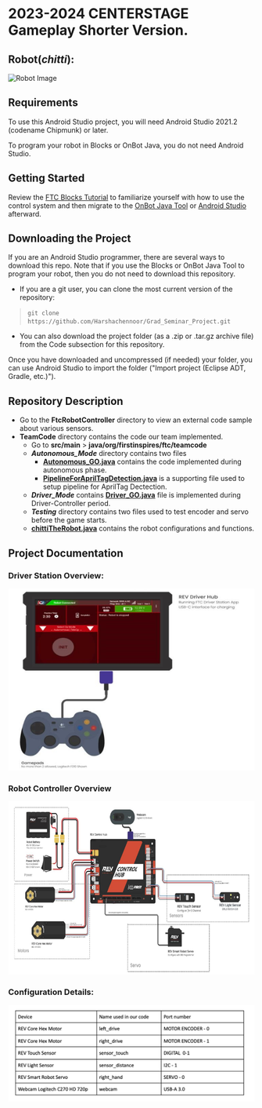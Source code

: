 # 2023-2024 CENTERSTAGE Gameplay Shorter Version.
## Robot(*chitti*):
![Robot Image](FtcRobotController-9.0/images/chittiTheRobot.png)

## Requirements
To use this Android Studio project, you will need Android Studio 2021.2 (codename Chipmunk) or later.

To program your robot in Blocks or OnBot Java, you do not need Android Studio.
## Getting Started
Review the [FTC Blocks Tutorial](https://ftc-docs.firstinspires.org/programming_resources/blocks/Blocks-Tutorial.html) to familiarize yourself with how to use the control system and then migrate to the [OnBot Java Tool](https://ftc-docs.firstinspires.org/programming_resources/onbot_java/OnBot-Java-Tutorial.html) or [Android Studio](https://ftc-docs.firstinspires.org/programming_resources/android_studio_java/Android-Studio-Tutorial.html) afterward.
## Downloading the Project
If you are an Android Studio programmer, there are several ways to download this repo. Note that if you use the Blocks or OnBot Java Tool to program your robot, then you do not need to download this repository.

-   If you are a git user, you can clone the most current version of the repository:

>`git clone https://github.com/Harshachennoor/Grad_Seminar_Project.git`


-   You can also download the project folder (as a .zip or .tar.gz archive file) from the Code subsection for this repository.


Once you have downloaded and uncompressed (if needed) your folder, you can use Android Studio to import the folder ("Import project (Eclipse ADT, Gradle, etc.)").
## Repository  Description
- Go to the **FtcRobotController** directory to view an external code sample about various sensors.
- **TeamCode** directory contains the code our team implemented.
    -  Go to **src/main** > **java/org/firstinspires/ftc/teamcode**
    - ***Autonomous_Mode*** directory contains two files
        - **[Autonomous_GO.java](https://github.com/Harshachennoor/Grad_Seminar_Project/blob/main/FtcRobotController-9.0/TeamCode/src/main/java/org/firstinspires/ftc/teamcode/Autonomous_Mode/Autonomous_GO.java "Autonomous_GO.java")** contains the code implemented during autonomous phase.
        - **[PipelineForAprilTagDetection.java](https://github.com/Harshachennoor/Grad_Seminar_Project/blob/main/FtcRobotController-9.0/TeamCode/src/main/java/org/firstinspires/ftc/teamcode/Autonomous_Mode/PipelineForAprilTagDetection.java "PipelineForAprilTagDetection.java")** is a supporting file used to setup pipeline for AprilTag Dectection.
    - ***Driver_Mode*** contains **[Driver_GO.java](https://github.com/Harshachennoor/Grad_Seminar_Project/blob/main/FtcRobotController-9.0/TeamCode/src/main/java/org/firstinspires/ftc/teamcode/Driver_Mode/Driver_GO.java "Driver_GO.java")** file is implemented during Driver-Controller period.
    - ***Testing*** directory contains two files used to test encoder and servo before the game starts.
    - **[chittiTheRobot.java](https://github.com/Harshachennoor/Grad_Seminar_Project/blob/main/FtcRobotController-9.0/TeamCode/src/main/java/org/firstinspires/ftc/teamcode/chittiTheRobot.java "chittiTheRobot.java")** contains the robot configurations and functions.

## Project Documentation
### Driver Station Overview:
![Driver Station Image](images/DriverStation.png)
### Robot Controller Overview
![Control Hub Image](images/ControlHub.png)


### Configuration Details:
![Robot Configurations Image](images/Configurations.png)

